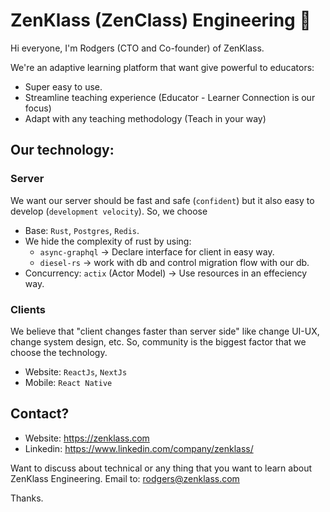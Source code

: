 # ZenKlass (ZenClass) Engineering 👋

Hi everyone, I'm Rodgers (CTO and Co-founder) of ZenKlass.

We're an adaptive learning platform that want give powerful to educators:
- Super easy to use.
- Streamline teaching experience (Educator - Learner Connection is our focus)
- Adapt with any teaching methodology (Teach in your way)

## Our technology:

### Server

We want our server should be fast and safe (`confident`) but it also easy to develop (`development velocity`). So, we choose

- Base: `Rust`, `Postgres`, `Redis`.
- We hide the complexity of rust by using:
  - `async-graphql` -> Declare interface for client in easy way.
  - `diesel-rs` -> work with db and control migration flow with our db.
- Concurrency: `actix` (Actor Model) -> Use resources in an effeciency way.

### Clients

We believe that "client changes faster than server side" like change UI-UX, change system design, etc. So, community is the biggest factor that we choose the technology.

- Website: `ReactJs`, `NextJs`
- Mobile: `React Native`

## Contact?
- Website: https://zenklass.com
- Linkedin: https://www.linkedin.com/company/zenklass/

Want to discuss about technical or any thing that you want to learn about ZenKlass Engineering. Email to: rodgers@zenklass.com

Thanks.
